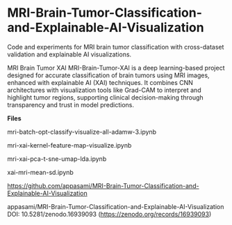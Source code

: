 # MRI-Brain-Tumor-Classification-and-Explainable-AI-Visualization
Code and experiments for MRI brain tumor classification with cross-dataset validation and explainable AI visualizations.

MRI Brain Tumor XAI MRI-Brain-Tumor-XAI is a deep learning-based project designed for accurate classification of brain tumors using MRI images, enhanced with explainable AI (XAI) techniques. It combines CNN architectures with visualization tools like Grad-CAM to interpret and highlight tumor regions, supporting clinical decision-making through transparency and trust in model predictions.


**Files**

mri-batch-opt-classify-visualize-all-adamw-3.ipynb

mri-xai-kernel-feature-map-visualize.ipynb

mri-xai-pca-t-sne-umap-lda.ipynb

xai-mri-mean-sd.ipynb


https://github.com/appasami/MRI-Brain-Tumor-Classification-and-Explainable-AI-Visualization


appasami/MRI-Brain-Tumor-Classification-and-Explainable-AI-Visualization 
DOI: 10.5281/zenodo.16939093 (https://zenodo.org/records/16939093)

